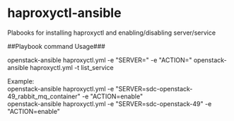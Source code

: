 # haproxyctl-ansible

Plabooks for installing haproxyctl and enabling/disabling server/service

##Playbook command Usage###

openstack-ansible haproxyctl.yml -e "SERVER=" -e "ACTION="
openstack-ansible haproxyctl.yml -t list_service

Example:  
openstack-ansible haproxyctl.yml -e "SERVER=sdc-openstack-49_rabbit_mq_container" -e "ACTION=enable"  
openstack-ansible haproxyctl.yml -e "SERVER=sdc-openstack-49" -e "ACTION=enable"  
